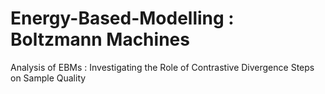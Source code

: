 # Energy-Based-Modelling : Boltzmann Machines
Analysis of EBMs : Investigating the Role of Contrastive Divergence Steps on Sample Quality
